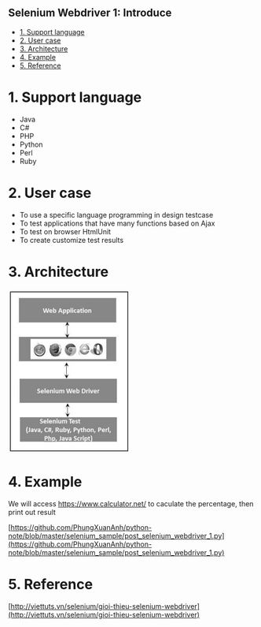 Selenium Webdriver 1: Introduce
----------------------------------
- [1. Support language](#1-support-language)
- [2. User case](#2-user-case)
- [3. Architecture](#3-architecture)
- [4. Example](#4-example)
- [5. Reference](#5-reference)

# 1. Support language

- Java
- C#
- PHP
- Python
- Perl
- Ruby

# 2. User case

- To use a specific language programming in design testcase
- To test applications that have many functions based on Ajax
- To test on browser HtmlUnit
- To create customize test results

# 3. Architecture


![](../../images/programming/selenium/201-09-07-selenium-webdriver-1-selenium-webdriver-architecture.png)

# 4. Example

We will access https://www.calculator.net/ to caculate the percentage, then print out result

[https://github.com/PhungXuanAnh/python-note/blob/master/selenium_sample/post_selenium_webdriver_1.py](https://github.com/PhungXuanAnh/python-note/blob/master/selenium_sample/post_selenium_webdriver_1.py)

# 5. Reference

[http://viettuts.vn/selenium/gioi-thieu-selenium-webdriver](http://viettuts.vn/selenium/gioi-thieu-selenium-webdriver)